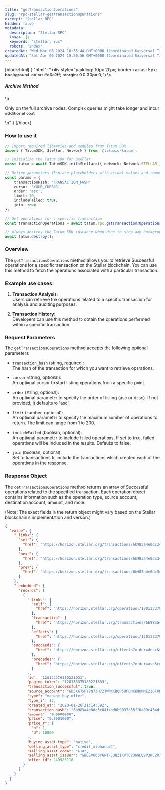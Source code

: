 ```yaml
---
title: "getTransactionOperations"
slug: "rpc-stellar-gettransactionoperations"
excerpt: "Stellar RPC"
hidden: false
metadata: 
  description: "Stellar RPC"
  image: []
  keywords: "stellar, rpc"
  robots: "index"
createdAt: "Wed Mar 06 2024 10:35:44 GMT+0000 (Coordinated Universal Time)"
updatedAt: "Sat Apr 06 2024 15:30:56 GMT+0000 (Coordinated Universal Time)"
---
```

[block:html]
{
  "html": "<div style=\"padding: 10px 20px; border-radius: 5px; background-color: #e6e2ff; margin: 0 0 30px 0;\">\n  <h5>Archive Method</h5>\n  <p>Only on the full archive nodes. Complex queries might take longer and incur additional cost</p>\n</div>"
}
[/block]


### How to use it

```typescript
// Import required libraries and modules from Tatum SDK
import { TatumSDK, Stellar, Network } from '@tatumio/tatum';

// Initialize the Tatum SDK for Stellar
const tatum = await TatumSDK.init<Stellar>({ network: Network.STELLAR });

// Define parameters (Replace placeholders with actual values and remove redundant)
const params = {
    transactionHash: 'TRANSACTION_HASH'
    cursor: 'YOUR_CURSOR',
    order: 'asc',
    limit: 10,
    includeFailed: true,
    join: true
};

// Get operations for a specific transaction
const transactionOperations = await tatum.rpc.getTransactionsOperations(params);

// Always destroy the Tatum SDK instance when done to stop any background processes
await tatum.destroy();
```

### Overview

The `getTransactionsOperations` method allows you to retrieve Successful operations for a specific transaction on the Stellar blockchain. You can use this method to fetch the operations associated with a particular transaction.

### Example use cases:

1. **Transaction Analysis:**  
   Users can retrieve the operations related to a specific transaction for analysis and auditing purposes.

2. **Transaction History:**  
   Developers can use this method to obtain the operations performed within a specific transaction.

### Request Parameters

The `getTransactionsOperations` method accepts the following optional parameters:

- `transaction_hash` (string, required):  
  The hash of the transaction for which you want to retrieve operations.

- `cursor` (string, optional):  
  An optional cursor to start listing operations from a specific point.

- `order` (string, optional):  
  An optional parameter to specify the order of listing (asc or desc). If not provided, it defaults to 'asc'.

- `limit` (number, optional):  
  An optional parameter to specify the maximum number of operations to return. The limit can range from 1 to 200.

- `includeFailed` (boolean, optional):  
  An optional parameter to include failed operations. If set to true, failed operations will be included in the results. Defaults to false.

- `join` (boolean, optional):  
  Set to transactions to include the transactions which created each of the operations in the response.

### Response Object

The `getTransactionsOperations` method returns an array of Successful operations related to the specified transaction. Each operation object contains information such as the operation type, source account, destination account, amount, and more.

(Note: The exact fields in the return object might vary based on the Stellar blockchain's implementation and version.)

```json
{
  "value": {
    "_links": {
      "self": {
        "href": "https://horizon.stellar.org/transactions/6b983a4e0dc3c04f4bd6b9037c55f70a09c434dfd01492be1077cf7ea68c2e4a/operations?cursor=&limit=10&order=asc"
      },
      "next": {
        "href": "https://horizon.stellar.org/transactions/6b983a4e0dc3c04f4bd6b9037c55f70a09c434dfd01492be1077cf7ea68c2e4a/operations?cursor=120133379185221636&limit=10&order=asc"
      },
      "prev": {
        "href": "https://horizon.stellar.org/transactions/6b983a4e0dc3c04f4bd6b9037c55f70a09c434dfd01492be1077cf7ea68c2e4a/operations?cursor=120133379185221633&limit=10&order=desc"
      }
    },
    "_embedded": {
      "records": [
        {
          "_links": {
            "self": {
              "href": "https://horizon.stellar.org/operations/120133379185221633"
            },
            "transaction": {
              "href": "https://horizon.stellar.org/transactions/6b983a4e0dc3c04f4bd6b9037c55f70a09c434dfd01492be1077cf7ea68c2e4a"
            },
            "effects": {
              "href": "https://horizon.stellar.org/operations/120133379185221633/effects"
            },
            "succeeds": {
              "href": "https://horizon.stellar.org/effects?order=desc&cursor=120133379185221633"
            },
            "precedes": {
              "href": "https://horizon.stellar.org/effects?order=asc&cursor=120133379185221633"
            }
          },
          "id": "120133379185221633",
          "paging_token": "120133379185221633",
          "transaction_successful": true,
          "source_account": "GDJX67SFY2N73H72TWMKKBQP5UPBNKBNUMNE2IGFKNES43S4327X6DHG",
          "type": "manage_buy_offer",
          "type_i": 12,
          "created_at": "2020-01-28T21:14:59Z",
          "transaction_hash": "6b983a4e0dc3c04f4bd6b9037c55f70a09c434dfd01492be1077cf7ea68c2e4a",
          "amount": "0.0000000",
          "price": "0.0001000",
          "price_r": {
            "n": 1,
            "d": 10000
          },
          "buying_asset_type": "native",
          "selling_asset_type": "credit_alphanum4",
          "selling_asset_code": "ETH",
          "selling_asset_issuer": "GBDEVU63Y6NTHJQQZIKVTC23NWLQVP3WJ2RI2OTSJTNYOIGICST6DUXR",
          "offer_id": 149983118
        }
      ]
    }
  }
}
```
